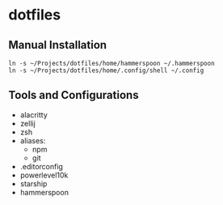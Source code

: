 # dotfiles

## Manual Installation

```shell
ln -s ~/Projects/dotfiles/home/hammerspoon ~/.hammerspoon
ln -s ~/Projects/dotfiles/home/.config/shell ~/.config
```

## Tools and Configurations

- alacritty
- zellij
- zsh
- aliases:
  - npm
  - git
- .editorconfig
- powerlevel10k
- starship
- hammerspoon
